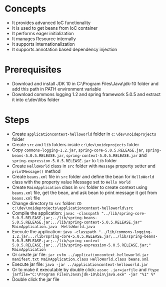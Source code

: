 # Concepts

- It provides advanced IoC functionality
- It is used to get beans from IoC container
- It performs eager initialization
- It manages Resource internally
- It supports internationalization
- It supports annotation based dependency injection

# Prerequisites

- Download and install JDK 10 in C:\Program Files\Java\jdk-10 folder and add this path in PATH environment variable
- Download commons logging 1.2 and spring framework 5.0.5 and extract it into c:\dev\libs folder

# Steps
	
- Create `applicationcontext-helloworld` folder in `c:\dev\noideprojects` folder
- Create `src` and `lib` folders inside `c:\dev\noideprojects` folder
- Copy `commons-logging-1.2.jar`, `spring-core-5.0.5.RELEASE.jar`, `spring-beans-5.0.5.RELEASE.jar`, `spring-context-5.0.5.RELEASE.jar` and `spring-expression-5.0.5.RELEASE.jar` to `lib` folder
- Create `HelloWorld` class in `src` folder with `Message` property setter and `printMessage()` method
- Create `beans.xml` file in `src` folder and define the bean for `HelloWorld` class with the property value Message set to `Hello World`
- Create `MainApplication` class in `src` folder to create context using `beans.xml` file, get the bean, and ask bean to print message it got from `beans.xml` file
- Change directory to `src` folder: `CD c:\dev\noideprojects\applicationcontext-helloworld\src`
- Compile the application: `javac -classpath "../lib/spring-core-5.0.5.RELEASE.jar;../lib/spring-beans-5.0.5.RELEASE.jar;../lib/spring-context-5.0.5.RELEASE.jar"  MainApplication.java  HelloWorld.java`
- Execute the application: `java -classpath "../lib/commons-logging-1.2.jar;../lib/spring-core-5.0.5.RELEASE.jar;../lib/spring-beans-5.0.5.RELEASE.jar;../lib/spring-context-5.0.5.RELEASE.jar;../lib/spring-expression-5.0.5.RELEASE.jar;"  MainApplication`
- Or create jar file:  `jar cvfm ../applicationcontext-helloworld.jar manifest.txt MainApplication.class HelloWorld.class beans.xml`
- Execute jar file: `java -jar ../applicationcontext-helloworld.jar`
- Or to make it executable by double click: `assoc .jar=jarfile` and `ftype jarfile="C:\Program Files\Java\jdk-10\bin\java.exe" -jar "%1" %*`
- Double click the jar file
